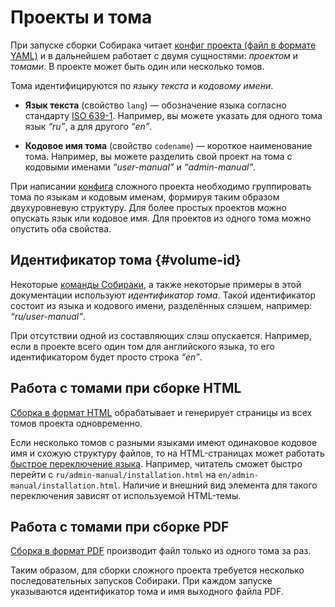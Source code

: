# Проекты и тома

При запуске сборки Собирака читает [конфиг проекта (файл в формате YAML)](../5-reference/1-configuration.md) и в дальнейшем работает с двумя сущностями: _проектом_ и _томами_. В проекте может быть один или несколько томов.


Тома идентифицируются по _языку текста_ и _кодовому имени_.

- **Язык текста** (свойство `lang`) — обозначение языка согласно стандарту [ISO 639-1](https://en.wikipedia.org/wiki/List_of_ISO_639-1_codes). Например, вы можете указать для одного тома язык _“ru”_, а для другого _“en”_.

- **Кодовое имя тома** (свойство `codename`) — короткое наименование тома. Например, вы можете разделить свой проект на тома с кодовыми именами _“user-manual”_ и _“admin-manual”_.

При написании [конфига](../5-reference/1-configuration.md) сложного проекта необходимо группировать тома по языкам и кодовым именам, формируя таким образом двухуровневую структуру. Для более простых проектов можно опускать язык или кодовое имя. Для проектов из одного тома можно опустить оба свойства.

## Идентификатор тома {#volume-id}

Некоторые [команды Собираки](../3-run), а также некоторые примеры в этой документации используют _идентификатор тома_. Такой идентификатор состоит из языка и кодового имени, разделённых слэшем, например: _“ru/user-manual”_.

При отсутствии одной из составляющих слэш опускается. Например, если в проекте всего один том для английского языка, то его идентификатором будет просто строка _“en”_.


## Работа с томами при сборке HTML

[Сборка в формат HTML](../3-run/1-html.md) обрабатывает и генерирует страницы из всех томов проекта одновременно.

Если несколько томов с разными языками имеют одинаковое кодовое имя и схожую структуру файлов, то на HTML-страницах может работать [быстрое переключение языка](2-multilang.md#switching-languages). Например, читатель сможет быстро перейти с `ru/admin-manual/installation.html` на `en/admin-manual/installation.html`. Наличие и внешний вид элемента для такого переключения зависят от используемой HTML-темы.


## Работа с томами при сборке PDF

[Сборка в формат PDF](../3-run/2-pdf.md) производит файл только из одного тома за раз.

Таким образом, для сборки сложного проекта требуется несколько последовательных запусков Собираки. При каждом запуске указываются идентификатор тома и имя выходного файла PDF.
